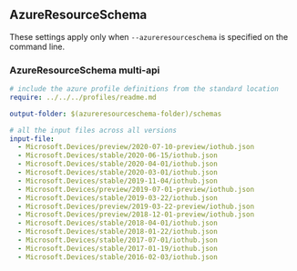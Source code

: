 ## AzureResourceSchema

These settings apply only when `--azureresourceschema` is specified on the command line.

### AzureResourceSchema multi-api

``` yaml $(azureresourceschema) && $(multiapi)
# include the azure profile definitions from the standard location
require: ../../../profiles/readme.md

output-folder: $(azureresourceschema-folder)/schemas

# all the input files across all versions
input-file:
  - Microsoft.Devices/preview/2020-07-10-preview/iothub.json
  - Microsoft.Devices/stable/2020-06-15/iothub.json
  - Microsoft.Devices/stable/2020-04-01/iothub.json
  - Microsoft.Devices/stable/2020-03-01/iothub.json
  - Microsoft.Devices/stable/2019-11-04/iothub.json
  - Microsoft.Devices/preview/2019-07-01-preview/iothub.json
  - Microsoft.Devices/stable/2019-03-22/iothub.json
  - Microsoft.Devices/preview/2019-03-22-preview/iothub.json
  - Microsoft.Devices/preview/2018-12-01-preview/iothub.json
  - Microsoft.Devices/stable/2018-04-01/iothub.json
  - Microsoft.Devices/stable/2018-01-22/iothub.json
  - Microsoft.Devices/stable/2017-07-01/iothub.json
  - Microsoft.Devices/stable/2017-01-19/iothub.json
  - Microsoft.Devices/stable/2016-02-03/iothub.json

```
